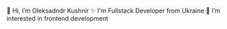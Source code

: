 👋 Hi, I’m Oleksadndr Kushnir
✨ I'm Fullstack Developer from Ukraine
👀 I’m interested in frontend development

